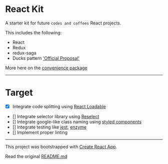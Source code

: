 # React Kit

A starter kit for future `codes and coffees` React projects.

This includes the following:
- React
- Redux
- redux-saga
- Ducks pattern ['Official Proposal'](https://github.com/erikras/ducks-modular-redux)

More here on the [convenience package](https://github.com/codesandcoffees/react-pkg)

<!-- # ESLint -->
<!-- VS Code users can at least follow [this](https://www.youtube.com/watch?v=cMrDePs86Uo) -->
---

# Target
- [x] Integrate code splitting using [React Loadable](https://github.com/thejameskyle/react-loadable)
- [] Integrate selector library using [Reselect](https://github.com/reactjs/reselect)
- [] Integrate google-like class naming using [styled components](https://github.com/styled-components/styled-components)
- [] Integrate testing like [jest](https://codesandcoffees.github.io/react-kit/#/), [enzyme](https://github.com/airbnb/enzyme)
- [] Implement proper linting

---

This project was bootstrapped with [Create React App](https://github.com/facebookincubator/create-react-app).

Read the original [README.md](/README-original.md)
